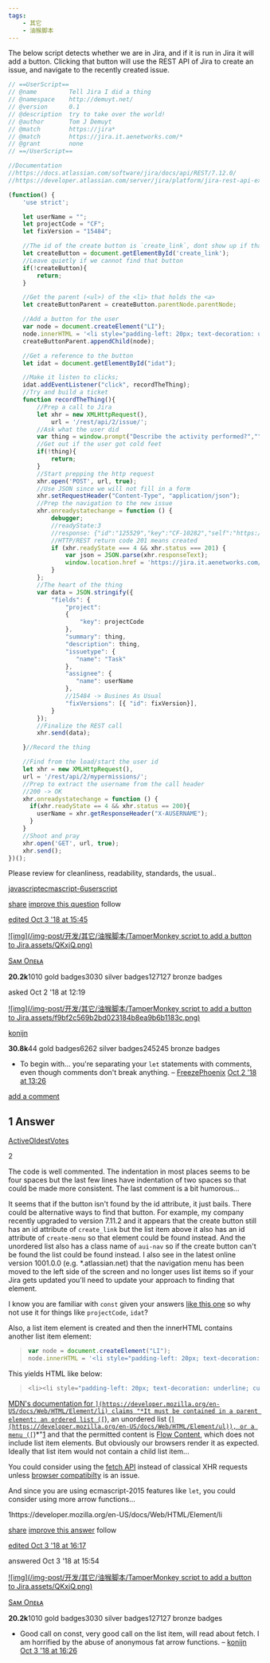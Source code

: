 ```yaml
---
tags:
    - 其它
    - 油猴脚本
---
```


The below script detects whether we are in Jira, and if it is run in Jira it will add a button. Clicking that button will use the REST API of Jira to create an issue, and navigate to the recently created issue.

```js
// ==UserScript==
// @name         Tell Jira I did a thing
// @namespace    http://demuyt.net/
// @version      0.1
// @description  try to take over the world!
// @author       Tom J Demuyt
// @match        https://jira*
// @match        https://jira.it.aenetworks.com/*
// @grant        none
// ==/UserScript==

//Documentation
//https://docs.atlassian.com/software/jira/docs/api/REST/7.12.0/
//https://developer.atlassian.com/server/jira/platform/jira-rest-api-examples/

(function() {
    'use strict';

    let userName = "";
    let projectCode = "CF";
    let fixVersion = "15484";

    //The id of the create button is `create_link`, dont show up if that button is not there
    let createButton = document.getElementById('create_link');
    //Leave quietly if we cannot find that button
    if(!createButton){
        return;
    }

    //Get the parent (<ul>) of the <li> that holds the <a>
    let createButtonParent = createButton.parentNode.parentNode;

    //Add a button for the user
    var node = document.createElement("LI");
    node.innerHTML = '<li style="padding-left: 20px; text-decoration: underline; cursor: pointer;"><div id="idat">Log activity</div></li>';
    createButtonParent.appendChild(node);

    //Get a reference to the button
    let idat = document.getElementById("idat");

    //Make it listen to clicks;
    idat.addEventListener("click", recordTheThing);
    //Try and build a ticket
    function recordTheThing(){
        //Prep a call to Jira
        let xhr = new XMLHttpRequest(),
            url = '/rest/api/2/issue/';
        //Ask what the user did
        var thing = window.prompt("Describe the activity performed?","");
        //Get out if the user got cold feet
        if(!thing){
            return;
        }
        //Start prepping the http request
        xhr.open('POST', url, true);
        //Use JSON since we will not fill in a form
        xhr.setRequestHeader("Content-Type", "application/json");
        //Prep the navigation to the new issue
        xhr.onreadystatechange = function () {
            debugger;
            //readyState:3
            //response: {"id":"125529","key":"CF-10282","self":"https://jira.it.aenetworks.com/rest/api/2/issue/125529"}
            //HTTP/REST return code 201 means created
            if (xhr.readyState === 4 && xhr.status === 201) {
                var json = JSON.parse(xhr.responseText);
                window.location.href = 'https://jira.it.aenetworks.com/browse/' + json.key;
            }
        };
        //The heart of the thing
        var data = JSON.stringify({
            "fields": {
                "project":
                {
                    "key": projectCode
                },
                "summary": thing,
                "description": thing,
                "issuetype": {
                   "name": "Task"
                },
                "assignee": {
                   "name": userName
                },
                //15484 -> Busines As Usual
                "fixVersions": [{ "id": fixVersion}],
            }
        });
        //Finalize the REST call
        xhr.send(data);

    }//Record the thing

    //Find from the load/start the user id
    let xhr = new XMLHttpRequest(),
    url = '/rest/api/2/mypermissions/';
    //Prep to extract the username from the call header
    //200 -> OK
    xhr.onreadystatechange = function () {
      if(xhr.readyState == 4 && xhr.status == 200){
        userName = xhr.getResponseHeader("X-AUSERNAME");
      }
    }
    //Shoot and pray
    xhr.open('GET', url, true);
    xhr.send();
})();
```

Please review for cleanliness, readability, standards, the usual..

[javascript](https://codereview.stackexchange.com/questions/tagged/javascript)[ecmascript-6](https://codereview.stackexchange.com/questions/tagged/ecmascript-6)[userscript](https://codereview.stackexchange.com/questions/tagged/userscript)

[share](https://codereview.stackexchange.com/q/204768) [improve this question](https://codereview.stackexchange.com/posts/204768/edit) follow 

[edited Oct 3 '18 at 15:45](https://codereview.stackexchange.com/posts/204768/revisions)

[![img](/img-post/开发/其它/油猴脚本/TamperMonkey script to add a button to Jira.assets/QKxjQ.png)](https://codereview.stackexchange.com/users/120114/sᴀᴍ-onᴇᴌᴀ)

[Sᴀᴍ Onᴇᴌᴀ](https://codereview.stackexchange.com/users/120114/sᴀᴍ-onᴇᴌᴀ)

**20.2k**1010 gold badges3030 silver badges127127 bronze badges

asked Oct 2 '18 at 12:19

[![img](/img-post/开发/其它/油猴脚本/TamperMonkey script to add a button to Jira.assets/f9bf2c569b2bd023184b8ea9b6b1183c.png)](https://codereview.stackexchange.com/users/14625/konijn)

[konijn](https://codereview.stackexchange.com/users/14625/konijn)

**30.8k**44 gold badges6262 silver badges245245 bronze badges

- To begin with... you're separating your `let` statements with comments, even though comments don't break anything. – [FreezePhoenix](https://codereview.stackexchange.com/users/168361/freezephoenix) [Oct 2 '18 at 13:26](https://codereview.stackexchange.com/questions/204768/tampermonkey-script-to-add-a-button-to-jira#comment394938_204768)

[add a comment](https://codereview.stackexchange.com/questions/204768/tampermonkey-script-to-add-a-button-to-jira#)



## 1 Answer

[Active](https://codereview.stackexchange.com/questions/204768/tampermonkey-script-to-add-a-button-to-jira?answertab=active#tab-top)[Oldest](https://codereview.stackexchange.com/questions/204768/tampermonkey-script-to-add-a-button-to-jira?answertab=oldest#tab-top)[Votes](https://codereview.stackexchange.com/questions/204768/tampermonkey-script-to-add-a-button-to-jira?answertab=votes#tab-top)





2







The code is well commented. The indentation in most places seems to be four spaces but the last few lines have indentation of two spaces so that could be made more consistent. The last comment is a bit humorous...

It seems that if the button isn't found by the id attribute, it just bails. There could be alternative ways to find that button. For example, my company recently upgraded to version 7.11.2 and it appears that the create button still has an id attribute of `create_link` but the list item above it also has an id attribute of `create-menu` so that element could be found instead. And the unordered list also has a class name of `aui-nav` so if the create button can't be found the list could be found instead. I also see in the latest online version 1001.0.0 (e.g. *.atlassian.net) that the navigation menu has been moved to the left side of the screen and no longer uses list items so if your Jira gets updated you'll need to update your approach to finding that element.

I know you are familiar with `const` given your answers [like this one](https://codereview.stackexchange.com/a/149644/120114) so why not use it for things like `projectCode`, `idat`?

Also, a list item element is created and then the innerHTML contains another list item element:

> ```js
> var node = document.createElement("LI");
> node.innerHTML = '<li style="padding-left: 20px; text-decoration: underline; cursor: pointer;"><div id="idat">Log activity</div></li>';
> ```

This yields HTML like below:

> ```js
> <li><li style="padding-left: 20px; text-decoration: underline; cursor: pointer;"><div id="idat">Log activity</div></li></li>  
> ```

[MDN's documentation for ``](https://developer.mozilla.org/en-US/docs/Web/HTML/Element/li) claims "*It must be contained in a parent element: an ordered list ([``](https://developer.mozilla.org/en-US/docs/Web/HTML/Element/ol)), an unordered list ([``](https://developer.mozilla.org/en-US/docs/Web/HTML/Element/ul)), or a menu ([``](https://developer.mozilla.org/en-US/docs/Web/HTML/Element/menu))*"[1](https://developer.mozilla.org/en-US/docs/Web/HTML/Element/li) and that the permitted content is [Flow Content](https://developer.mozilla.org/en-US/docs/Web/Guide/HTML/Content_categories#Flow_content), which does not include list item elements. But obviously our browsers render it as expected. Ideally that list item would not contain a child list item...

You could consider using the [fetch API](https://developer.mozilla.org/en-US/docs/Web/API/Fetch_API) instead of classical XHR requests unless [browser compatibilty](https://developer.mozilla.org/en-US/docs/Web/API/Fetch_API#Browser_compatibility) is an issue.

And since you are using ecmascript-2015 features like `let`, you could consider using more arrow functions...

1https://developer.mozilla.org/en-US/docs/Web/HTML/Element/li



[share](https://codereview.stackexchange.com/a/204857) [improve this answer](https://codereview.stackexchange.com/posts/204857/edit) follow 

[edited Oct 3 '18 at 16:17](https://codereview.stackexchange.com/posts/204857/revisions)

answered Oct 3 '18 at 15:54

[![img](/img-post/开发/其它/油猴脚本/TamperMonkey script to add a button to Jira.assets/QKxjQ.png)](https://codereview.stackexchange.com/users/120114/sᴀᴍ-onᴇᴌᴀ)

[Sᴀᴍ Onᴇᴌᴀ](https://codereview.stackexchange.com/users/120114/sᴀᴍ-onᴇᴌᴀ)

**20.2k**1010 gold badges3030 silver badges127127 bronze badges

- Good call on const, very good call on the list item, will read about fetch. I am horrified by the abuse of anonymous fat arrow functions. – [konijn](https://codereview.stackexchange.com/users/14625/konijn) [Oct 3 '18 at 16:26](https://codereview.stackexchange.com/questions/204768/tampermonkey-script-to-add-a-button-to-jira#comment395115_204857)
